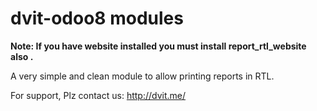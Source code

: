 dvit-odoo8 modules
==================

**Note: If you have website installed you must install report_rtl_website also .**

A very simple and clean module to allow printing reports in RTL.

For support, Plz contact us: http://dvit.me/
